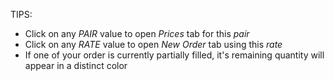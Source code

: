 TIPS:
* Click on any _PAIR_ value to open _Prices_ tab for this _pair_
* Click on any _RATE_ value to open _New Order_ tab using this _rate_
* If one of your order is currently partially filled, it's remaining quantity will appear in a distinct color
